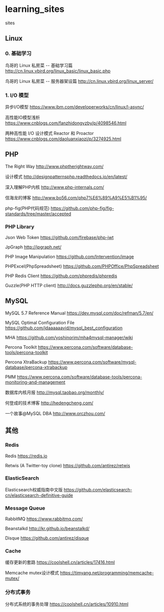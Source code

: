 # learning_sites
sites
## Linux
### 0. 基础学习
  鸟哥的 Linux 私房菜 -- 基础学习篇 http://cn.linux.vbird.org/linux_basic/linux_basic.php
  
  鸟哥的 Linux 私房菜 -- 服务器架设篇 http://cn.linux.vbird.org/linux_server/
  
### 1. I/O 模型
  异步I/O模型 https://www.ibm.com/developerworks/cn/linux/l-async/

  高性能IO模型浅析 https://www.cnblogs.com/fanzhidongyzby/p/4098546.html

  两种高性能 I/O 设计模式 Reactor 和 Proactor https://www.cnblogs.com/daoluanxiaozi/p/3274925.html
  
## PHP
The Right Way http://www.phptherightway.com/

设计模式 http://designpatternsphp.readthedocs.io/en/latest/

深入理解PHP内核 http://www.php-internals.com/

信海龙的博客 http://www.bo56.com/php7%E6%89%A9%E5%B1%95/

php-fig(PHP代码规范) https://github.com/php-fig/fig-standards/tree/master/accepted

### PHP Library

  Json Web Token https://github.com/firebase/php-jwt
  
  JpGraph http://jpgraph.net/
  
  PHP Image Manipulation https://github.com/Intervention/image

  PHPExcel(PhpSpreadsheet) https://github.com/PHPOffice/PhpSpreadsheet

  PHP Redis Client https://github.com/phpredis/phpredis
  
  Guzzle(PHP HTTP client) http://docs.guzzlephp.org/en/stable/

## MySQL

  MySQL 5.7 Reference Manual https://dev.mysql.com/doc/refman/5.7/en/
  
  MySQL Optimal Configuration File https://github.com/jdaaaaaavid/mysql_best_configuration
  
  MHA https://github.com/yoshinorim/mha4mysql-manager/wiki
  
  Percona Toolkit https://www.percona.com/software/database-tools/percona-toolkit
  
  Percona XtraBackup https://www.percona.com/software/mysql-database/percona-xtrabackup
  
  PMM https://www.percona.com/software/database-tools/percona-monitoring-and-management
  
  数据库内核月报 http://mysql.taobao.org/monthly/
  
  何登成的技术博客 http://hedengcheng.com/
  
  一个故事@MySQL DBA http://www.orczhou.com/

## 其他
### Redis

  Redis https://redis.io
  
  Retwis (A Twitter-toy clone) https://github.com/antirez/retwis
  
### ElasticSearch

Elasticsearch权威指南中文版 https://github.com/elasticsearch-cn/elasticsearch-definitive-guide

### Message Queue
RabbitMQ https://www.rabbitmq.com/

Beanstalkd http://kr.github.io/beanstalkd/

Disque https://github.com/antirez/disque

### Cache 
缓存更新的套路 https://coolshell.cn/articles/17416.html

Memcache mutex设计模式 https://timyang.net/programming/memcache-mutex/

### 分布式事务

  分布式系统的事务处理 https://coolshell.cn/articles/10910.html
